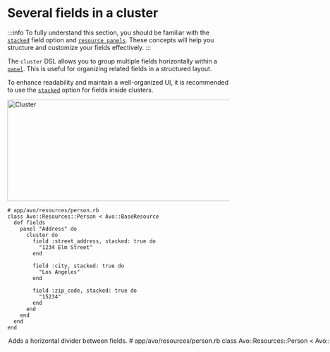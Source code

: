 # Several fields in a cluster

<VersionReq version="3.18.0" class="mt-2" />

:::info
To fully understand this section, you should be familiar with the [`stacked`](./field-wrappers.html#stacked) field option and [`resource panels`](./resource-panels.html). These concepts will help you structure and customize your fields effectively.
:::

The `cluster` DSL allows you to group multiple fields horizontally within a [`panel`](./resource-panels.html#computed-panels-vs-manual-customization). This is useful for organizing related fields in a structured layout.

To enhance readability and maintain a well-organized UI, it is recommended to use the [`stacked`](./field-wrappers.html#stacked) option for fields inside clusters.

<Image src="/assets/img/row.png" width="1028" height="230" alt="Cluster" />

```ruby{4-18}
# app/avo/resources/person.rb
class Avo::Resources::Person < Avo::BaseResource
  def fields
    panel "Address" do
      cluster do
        field :street_address, stacked: true do
          "1234 Elm Street"
        end

        field :city, stacked: true do
          "Los Angeles"
        end

        field :zip_code, stacked: true do
          "15234"
        end
      end
    end
  end
end
```


<Option name="`divider`">

<VersionReq version="3.21.0" class="mt-2" />

Adds a horizontal divider between fields.

```ruby{5}
# app/avo/resources/person.rb
class Avo::Resources::Person < Avo::BaseResource
  def fields
    panel "Address" do
      cluster divider: true do # [!code focus]
        field :street_address, stacked: true do
          "1234 Elm Street"
        end

        field :city, stacked: true do
          "Los Angeles"
        end

        field :zip_code, stacked: true do
          "15234"
        end
      end
    end
  end
end
```

<Image src="/assets/img/cluster_with_divider.png" width="1944" height="404" alt="Cluster with divider" />

##### Default value

`false`

#### Possible values

`true`, `false`

</Option>